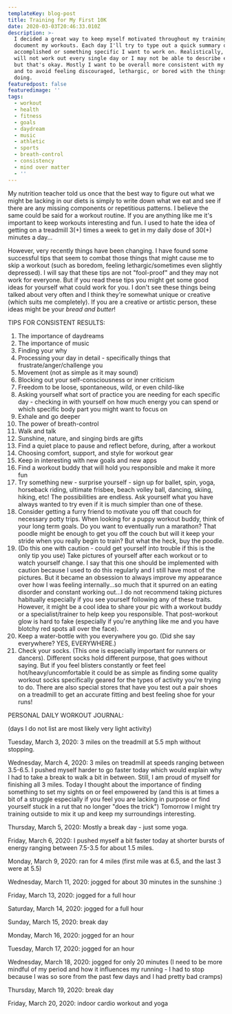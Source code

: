 ```yaml
---
templateKey: blog-post
title: Training for My First 10K
date: 2020-03-03T20:46:33.010Z
description: >-
  I decided a great way to keep myself motivated throughout my training is to
  document my workouts. Each day I'll try to type out a quick summary of what I
  accomplished or something specific I want to work on. Realistically, I likely
  will not work out every single day or I may not be able to describe each day
  but that's okay. Mostly I want to be overall more consistent with my training
  and to avoid feeling discouraged, lethargic, or bored with the things I'm
  doing. 
featuredpost: false
featuredimage: ''
tags:
  - workout
  - health
  - fitness
  - goals
  - daydream
  - music
  - athletic
  - sports
  - breath-control
  - consistency
  - mind over matter
  - ''
---
```

My nutrition teacher told us once that the best way to figure out what we might be lacking in our diets is simply to write down what we eat and see if there are any missing components or repetitious patterns. I believe the same could be said for a workout routine. If you are anything like me it's important to keep workouts interesting and fun. I used to hate the idea of getting on a treadmill 3(+) times a week to get in my daily dose of 30(+) minutes a day...

However, very recently things have been changing. I have found some successful tips that seem to combat those things that might cause me to skip a workout (such as boredom, feeling lethargic/sometimes even slightly depressed). I will say that these tips are not "fool-proof" and they may not work for everyone. But if you read these tips you might get some good ideas for yourself what could work for you. I don't see these things being talked about very often and I think they're somewhat unique or creative (which suits me completely). If you are a creative or artistic person, these ideas might be your _bread and butter_!

TIPS FOR CONSISTENT RESULTS:

1. The importance of daydreams
2. The importance of music
3. Finding your why
4. Processing your day in detail - specifically things that frustrate/anger/challenge you 
5. Movement (not as simple as it may sound)
6. Blocking out your self-consciousness or inner criticism 
7. Freedom to be loose, spontaneous, wild, or even child-like
8. Asking yourself what sort of practice you are needing for each specific day - checking in with yourself on how much energy you can spend or which specific body part you might want to focus on
9. Exhale and go deeper
10. The power of breath-control
11. Walk and talk
12. Sunshine, nature, and singing birds are gifts
13. Find a quiet place to pause and reflect before, during, after a workout
14. Choosing comfort, support, and style for workout gear
15. Keep in interesting with new goals and new apps
16. Find a workout buddy that will hold you responsible and make it more fun
17. Try something new - surprise yourself - sign up for ballet, spin, yoga, horseback riding, ultimate frisbee, beach volley ball, dancing, skiing, hiking, etc! The possibilities are endless. Ask yourself what you have always wanted to try even if it is much simpler than one of these. 
18. Consider getting a furry friend to motivate you off that couch for necessary potty trips. When looking for a puppy workout buddy, think of your long term goals. Do you want to eventually run a marathon? That poodle might be enough to get you off the couch but will it keep your stride when you really begin to train? But what the heck, buy the poodle.
19. (Do this one with caution - could get yourself into trouble if this is the only tip you use) Take pictures of yourself after each workout or to watch yourself change. I say that this one should be implemented with caution because I used to do this regularly and I still have most of the pictures. But it became an obsession to always improve my appearance over how I was feeling internally...so much that it spurred on an eating disorder and constant working out...I do not recommend taking pictures habitually especially if you see yourself following any of these traits. However, it might be a cool idea to share your pic with a workout buddy or a specialist/trainer to help keep you responsible. That post-workout glow is hard to fake (especially if you're anything like me and you have blotchy red spots all over the face).
20. Keep a water-bottle with you everywhere you go. (Did she say everywhere? YES, EVERYWHERE.)
21. Check your socks. (This one is especially important for runners or dancers). Different socks hold different purpose, that goes without saying. But if you feel blisters constantly or feet feel hot/heavy/uncomfortable it could be as simple as finding some quality workout socks specifically geared for the types of activity you're trying to do. There are also special stores that have you test out a pair shoes on a treadmill to get an accurate fitting and best feeling shoe for your runs!

PERSONAL DAILY WORKOUT JOURNAL:

(days I do not list are most likely very light activity)

Tuesday, March 3, 2020: 3 miles on the treadmill at 5.5 mph without stopping.

Wednesday, March 4, 2020: 3 miles on treadmill at speeds ranging between 3.5-6.5. I pushed myself harder to go faster today which would explain why I had to take a break to walk a bit in between. Still, I am proud of myself for finishing all 3 miles. Today I thought about the importance of finding something to set my sights on or feel empowered by (and this is at times a bit of a struggle especially if you feel you are lacking in purpose or find yourself stuck in a rut that no longer "does the trick") Tomorrow I might try training outside to mix it up and keep my surroundings interesting.

Thursday, March 5, 2020: Mostly a break day - just some yoga.

Friday, March 6, 2020: I pushed myself a bit faster today at shorter bursts of energy ranging between 7.5-3.5 for about 1.5 miles.

Monday, March 9, 2020: ran for 4 miles (first mile was at 6.5, and the last 3 were at 5.5)

Wednesday, March 11, 2020: jogged for about 30 minutes in the sunshine :)

Friday, March 13, 2020: jogged for a full hour

Saturday, March 14, 2020: jogged for a full hour

Sunday, March 15, 2020: break day

Monday, March 16, 2020: jogged for an hour

Tuesday, March 17, 2020: jogged for an hour

Wednesday, March 18, 2020: jogged for only 20 minutes (I need to be more mindful of my period and how it influences my running - I had to stop because I was so sore from the past few days and I had pretty bad cramps)

Thursday, March 19, 2020: break day

Friday, March 20, 2020: indoor cardio workout and yoga
